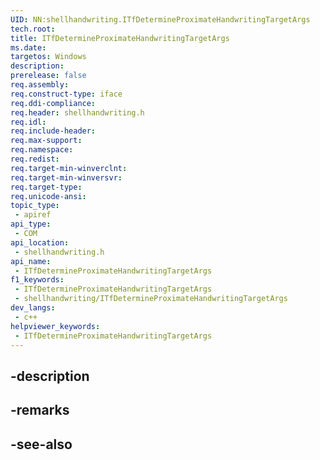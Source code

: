 ```yaml
---
UID: NN:shellhandwriting.ITfDetermineProximateHandwritingTargetArgs
tech.root: 
title: ITfDetermineProximateHandwritingTargetArgs
ms.date: 
targetos: Windows
description: 
prerelease: false
req.assembly: 
req.construct-type: iface
req.ddi-compliance: 
req.header: shellhandwriting.h
req.idl: 
req.include-header: 
req.max-support: 
req.namespace: 
req.redist: 
req.target-min-winverclnt: 
req.target-min-winversvr: 
req.target-type: 
req.unicode-ansi: 
topic_type:
 - apiref
api_type:
 - COM
api_location:
 - shellhandwriting.h
api_name:
 - ITfDetermineProximateHandwritingTargetArgs
f1_keywords:
 - ITfDetermineProximateHandwritingTargetArgs
 - shellhandwriting/ITfDetermineProximateHandwritingTargetArgs
dev_langs:
 - c++
helpviewer_keywords:
 - ITfDetermineProximateHandwritingTargetArgs
---
```


## -description

## -remarks

## -see-also

